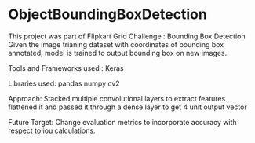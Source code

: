 # ObjectBoundingBoxDetection

This project was part of Flipkart Grid Challenge : Bounding Box Detection
Given the image trianing dataset with coordinates of bounding box annotated, model is trained to output bounding box on new images.

Tools and Frameworks used :
Keras

Libraries used:
pandas
numpy
cv2

Approach:
Stacked multiple convolutional layers to extract features , flattened it and passed it through
a dense layer to get 4 unit output vector

Future Target:
Change evaluation metrics to incorporate accuracy with respect to iou calculations.
